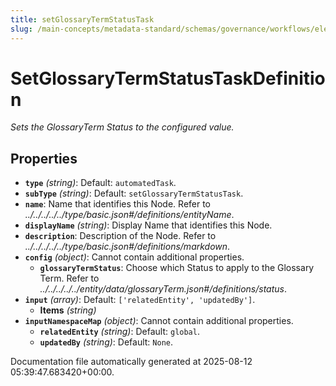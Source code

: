 ```yaml
---
title: setGlossaryTermStatusTask
slug: /main-concepts/metadata-standard/schemas/governance/workflows/elements/nodes/automatedtask/setglossarytermstatustask
---
```


# SetGlossaryTermStatusTaskDefinition

*Sets the GlossaryTerm Status to the configured value.*

## Properties

- **`type`** *(string)*: Default: `automatedTask`.
- **`subType`** *(string)*: Default: `setGlossaryTermStatusTask`.
- **`name`**: Name that identifies this Node. Refer to *../../../../../type/basic.json#/definitions/entityName*.
- **`displayName`** *(string)*: Display Name that identifies this Node.
- **`description`**: Description of the Node. Refer to *../../../../../type/basic.json#/definitions/markdown*.
- **`config`** *(object)*: Cannot contain additional properties.
  - **`glossaryTermStatus`**: Choose which Status to apply to the Glossary Term. Refer to *../../../../../entity/data/glossaryTerm.json#/definitions/status*.
- **`input`** *(array)*: Default: `['relatedEntity', 'updatedBy']`.
  - **Items** *(string)*
- **`inputNamespaceMap`** *(object)*: Cannot contain additional properties.
  - **`relatedEntity`** *(string)*: Default: `global`.
  - **`updatedBy`** *(string)*: Default: `None`.


Documentation file automatically generated at 2025-08-12 05:39:47.683420+00:00.
